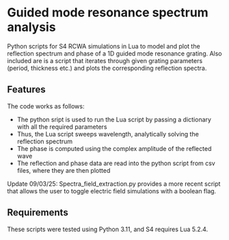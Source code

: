 # Guided mode resonance spectrum analysis
Python scripts for S4 RCWA simulations in Lua to model and plot the reflection spectrum and phase of a 1D guided mode resonance grating. Also included are is a script that iterates through given grating parameters (period, thickness etc.) and plots the corresponding reflection spectra.

## Features
The code works as follows:
* The python sript is used to run the Lua script by passing a dictionary with all the required parameters
* Thus, the Lua script sweeps wavelength, analytically solving the reflection spectrum
* The phase is computed using the complex amplitude of the reflected wave
* The reflection and phase data are read into the python script from csv files, where they are then plotted

Update 09/03/25: Spectra_field_extraction.py provides a more recent script that allows the user to toggle electric field simulations with a boolean flag.

## Requirements
These scripts were tested using Python 3.11, and S4 requires Lua 5.2.4.

